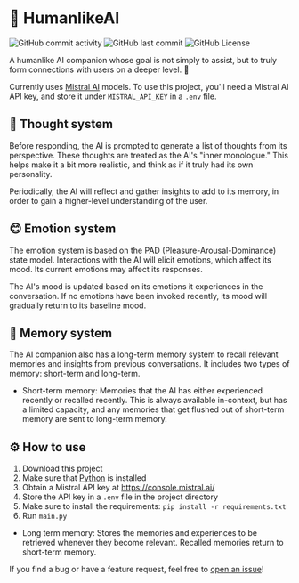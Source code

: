# 💖 HumanlikeAI

![GitHub commit activity](https://img.shields.io/github/commit-activity/m/fungamer2-2/HumanlikeAI)
![GitHub last commit](https://img.shields.io/github/last-commit/fungamer2-2/HumanlikeAI)
![GitHub License](https://img.shields.io/github/license/fungamer2-2/HumanlikeAI)


A humanlike AI companion whose goal is not simply to assist, but to truly form connections with users on a deeper level. 💖

Currently uses [Mistral AI](https://mistral.ai) models. To use this project, you'll need a Mistral AI API key, and store it under `MISTRAL_API_KEY` in a `.env` file.

## 💭 Thought system

Before responding, the AI is prompted to generate a list of thoughts from its perspective. These thoughts are treated as the AI's "inner monologue." This helps make it a bit more realistic, and think as if it truly had its own personality.

Periodically, the AI will reflect and gather insights to add to its memory, in order to gain a higher-level understanding of the user.

## 😊 Emotion system

The emotion system is based on the PAD (Pleasure-Arousal-Dominance) state model. Interactions with the AI will elicit emotions, which affect its mood. Its current emotions may affect its responses.

The AI's mood is updated based on its emotions it experiences in the conversation. If no emotions have been invoked recently, its mood will gradually return to its baseline mood.

## 📝 Memory system

The AI companion also has a long-term memory system to recall relevant memories and insights from previous conversations. It includes two types of memory: short-term and long-term.

- Short-term memory: Memories that the AI has either experienced recently or recalled recently. This is always available in-context, but has a limited capacity, and any memories that get flushed out of short-term memory are sent to long-term memory.

## ⚙️ How to use

1. Download this project
2. Make sure that [Python](https://python.org) is installed
3. Obtain a Mistral API key at <https://console.mistral.ai/>
4. Store the API key in a `.env` file in the project directory
5. Make sure to install the requirements: `pip install -r requirements.txt` 
6. Run `main.py`
- Long term memory: Stores the memories and experiences to be retrieved whenever they become relevant. Recalled memories return to short-term memory.

If you find a bug or have a feature request, feel free to [open an issue](https://github.com/fungamer2-2/HumanlikeAI/issues/new/choose)!
